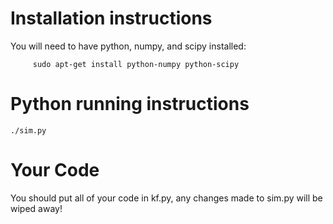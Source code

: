 # Installation instructions

You will need to have python, numpy, and scipy installed:

         sudo apt-get install python-numpy python-scipy

# Python running instructions

	./sim.py

# Your Code

You should put all of your code in kf.py, any changes made to sim.py will be wiped away!
